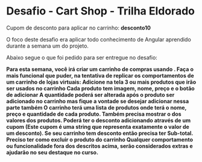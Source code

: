 # Desafio - Cart Shop - Trilha Eldorado

Cupom de desconto para aplicar no carrinho: **desconto10**

O foco deste desafio era aplicar todo conhecimento de Angular aprendido durante a semana um do projeto.

Abaixo segue o que foi pedido para ser entregue no desafio:

**Para esta semana, você irá criar um carrinho de compras usando . Faça o mais funcional que puder, na tentativa de replicar os comportamentos de um carrinho de lojas virtuais:
Adicione na tela 3 ou mais produtos que irão ser usados no carrinho
Cada produto tem imagem, nome, preço e o botão de adicionar
A quantidade poderá ser alterada após o produto ser adicionado no carrinho mas fique a vontade se desejar adicionar nessa parte também
O carrinho terá uma lista de produtos onde terá o nome, preço e quantidade de cada produto.
Também precisa mostrar o  dos valores dos produtos.
Poderá ter o desconto adicionando através de um cupom (Este cupom é uma string que representa exatamente o valor de um desconto). Se seu carrinho tem desconto então precisa ter Sub-total.
Preciso ter como excluir o produto do carrinho
Qualquer comportamento ou funcionalidade fora dos descritos acima, serão considerados extras e ajudarão no seu destaque no curso.**

